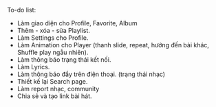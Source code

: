 To-do list:
- Làm giao diện cho Profile, Favorite, Album
- Thêm - xóa - sửa Playlist.
- Làm Settings cho Profile.
- Làm Animation cho Player (thanh slide, repeat, hướng đến bài khác, Shuffle play ngẫu nhiên).
- Làm thông báo trạng thái kết nối.
- Làm Lyrics.
- Làm thông báo đẩy trên điện thoại. (trạng thái nhạc)
- Thiết kế lại Search page.
- Làm report nhạc, community
- Chia sẻ và tạo link bài hát.
